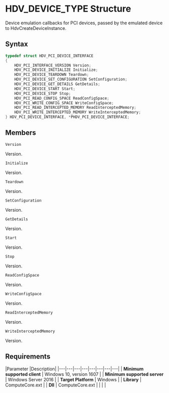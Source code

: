# HDV_DEVICE_TYPE Structure

Device emulation callbacks for PCI devices, passed by the emulated device to HdvCreateDeviceInstance.

## Syntax

```C++
typedef struct HDV_PCI_DEVICE_INTERFACE
{
    HDV_PCI_INTERFACE_VERSION Version;
    HDV_PCI_DEVICE_INITIALIZE Initialize;
    HDV_PCI_DEVICE_TEARDOWN Teardown;
    HDV_PCI_DEVICE_SET_CONFIGURATION SetConfiguration;
    HDV_PCI_DEVICE_GET_DETAILS GetDetails;
    HDV_PCI_DEVICE_START Start;
    HDV_PCI_DEVICE_STOP Stop;
    HDV_PCI_READ_CONFIG_SPACE ReadConfigSpace;
    HDV_PCI_WRITE_CONFIG_SPACE WriteConfigSpace;
    HDV_PCI_READ_INTERCEPTED_MEMORY ReadInterceptedMemory;
    HDV_PCI_WRITE_INTERCEPTED_MEMORY WriteInterceptedMemory;
} HDV_PCI_DEVICE_INTERFACE, *PHDV_PCI_DEVICE_INTERFACE;
```

## Members

`Version` 

Version.

`Initialize` 

Version.

`Teardown` 

Version.

`SetConfiguration` 

Version.

`GetDetails` 

Version.

`Start` 

Version.

`Stop` 

Version.

`ReadConfigSpace` 

Version.

`WriteConfigSpace` 

Version.

`ReadInterceptedMemory` 

Version.

`WriteInterceptedMemory` 

Version.

## Requirements

|Parameter     |Description|
|---|---|---|---|---|---|---|---| 
| **Minimum supported client** | Windows 10, version 1607 |
| **Minimum supported server** | Windows Server 2016 |
| **Target Platform** | Windows |
| **Library** | ComputeCore.ext |
| **Dll** | ComputeCore.ext |
|    |    | 